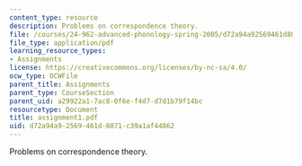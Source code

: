 ```yaml
---
content_type: resource
description: Problems on correspondence theory.
file: /courses/24-962-advanced-phonology-spring-2005/d72a94a92569461d8071c39a1af44862_assignment1.pdf
file_type: application/pdf
learning_resource_types:
- Assignments
license: https://creativecommons.org/licenses/by-nc-sa/4.0/
ocw_type: OCWFile
parent_title: Assignments
parent_type: CourseSection
parent_uid: a29922a1-7ac8-0f6e-f4d7-d7d1b79f14bc
resourcetype: Document
title: assignment1.pdf
uid: d72a94a9-2569-461d-8071-c39a1af44862
---
```

Problems on correspondence theory.